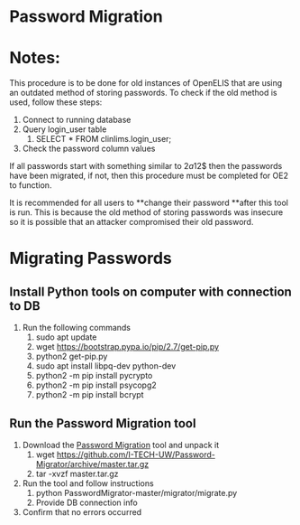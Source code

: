 # Password Migration


# Notes:

This procedure is to be done for old instances of OpenELIS that are using an outdated method of storing passwords. To check if the old method is used, follow these steps:



1. Connect to running database
1. Query login_user table
    1. SELECT * FROM clinlims.login_user;
1. Check the password column values

If all passwords start with something similar to $2a$12$ then the passwords have been migrated, if not, then this procedure must be completed for OE2 to function.

It is recommended for all users to **change their password **after this tool is run. This is because the old method of storing passwords was insecure so it is possible that an attacker compromised their old password.


# Migrating Passwords


## Install Python tools on computer with connection to DB


1. Run the following commands
    1. sudo apt update
    1. wget https://bootstrap.pypa.io/pip/2.7/get-pip.py
    1. python2 get-pip.py
    1. sudo apt install libpq-dev python-dev
    1. python2 -m pip install pycrypto
    1. python2 -m pip install psycopg2
    1. python2 -m pip install bcrypt


## Run the Password Migration tool


1. Download the [Password Migration](https://github.com/I-TECH-UW/Password-Migrator) tool and unpack it 
    1. wget https://github.com/I-TECH-UW/Password-Migrator/archive/master.tar.gz
    1. tar -xvzf master.tar.gz
1. Run the tool and follow instructions
    1. python PasswordMigrator-master/migrator/migrate.py
    1. Provide DB connection info
1. Confirm that no errors occurred